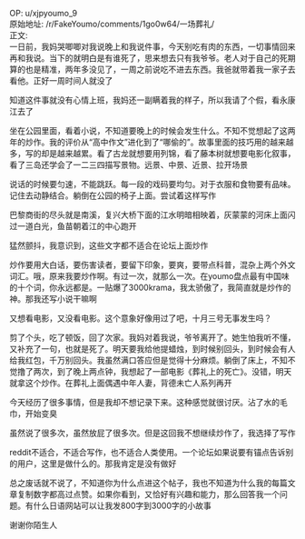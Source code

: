 
OP: u/xjpyoumo_9  
原始地址: /r/FakeYoumo/comments/1go0w64/一场葬礼/  
正文:  
一日前，我妈哭唧唧对我说晚上和我说件事，今天别吃有肉的东西，一切事情回来再和我说。当下的就明白是有谁死了，思来想去只有我爷爷。老人对于自己的死期算的也是精准，两年多没见了，一周之前说吃不进去东西。我爸就带着我一家子去看他。正好一周时间人就没了

知道这件事就没有心情上班，我妈还一副瞒着我的样子，所以我请了个假，看永康江去了

坐在公园里面，看着小说，不知道要晚上的时候会发生什么。不知不觉想起了这两年的炒作。我的评价从“高中作文”进化到了“哪偷的”。故事里面的技巧用的越来越多，写的却是越来越累。看了古龙就想要用列锦，看了藤本树就想要电影化叙事，看了三岛还学会了一二三四描写景物。远景、中景、近景、拉开场景

说话的时候要匀速，不能跳跃。每一段的戏码要均匀。对于衣服和食物要有品味。记住去动静结合。躺倒在公园的椅子上面。尝试着这样写作

巴黎商街的尽头就是南溪，复兴大桥下面的江水明暗相映着，灰蒙蒙的河床上面闪过一道白光，鱼苗朝着江的中心跑开

猛然颤抖，我意识到，这些文字都不适合在论坛上面炒作

炒作要用大白话，要伤害读者，要留下印象，要爽，要带点科普，混杂上两个外文词汇。哦，原来我要炒作啊。有过一次，就那么一次。在youmo盘点最有中国味的十个词，你永远都是。一贴爆了3000krama，我太骄傲了，我简直就是炒作的神。那我还写小说干嘛啊

又想看电影，又没看电影。这个意象好像用过了吧，十月三号无事发生吗？

剪了个头，吃了顿饭，回了次家。我妈对着我说，爷爷离开了。她生怕我听不懂，又补充了一句，也就是死了。明天要我给他提蜡烛，到时候别回头，到时候会有人给我红包，千万别回头。我虽然满口答应但是觉得十分麻烦。躺倒了床上，不知不觉撸了两次，到了晚上两点钟，我想起了一部电影《葬礼上的死亡》。没错，明天就拿这个炒作。在葬礼上面偶遇中年人妻，背德未亡人系列再开

今天经历了很多事情，但是我却不想记录下来。这种感觉就很讨厌。沾了水的毛巾，开始变臭

虽然说了很多次，虽然放屁了很多次。但是这回我不想继续炒作了，我选择了写作

reddit不适合，不适合写作，也不适合人类使用。一个论坛如果说要有锚点告诉别的用户，这里是做什么的。那我肯定是没有做好

总之废话就不说了，不知道你为什么点进这个帖子，我也不知道为什么我的每篇文章复制数字都高过点赞。如果你看到，又恰好有兴趣和能力，那么回答我一个问题。有什么日语网站可以让我发800字到3000字的小故事

谢谢你陌生人
